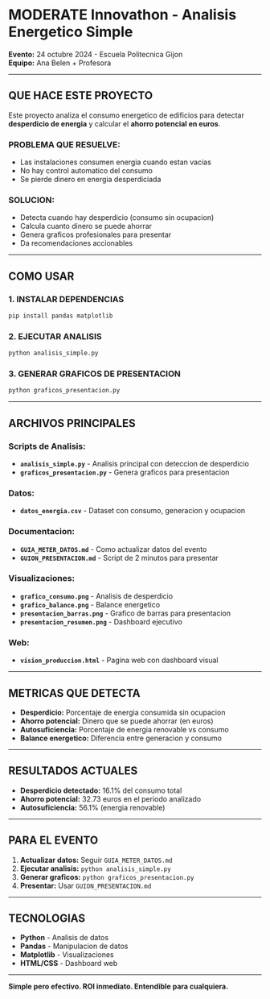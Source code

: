# MODERATE Innovathon - Analisis Energetico Simple

**Evento:** 24 octubre 2024 - Escuela Politecnica Gijon  
**Equipo:** Ana Belen + Profesora

---

## QUE HACE ESTE PROYECTO

Este proyecto analiza el consumo energetico de edificios para detectar **desperdicio de energia** y calcular el **ahorro potencial en euros**.

### PROBLEMA QUE RESUELVE:
- Las instalaciones consumen energia cuando estan vacias
- No hay control automatico del consumo
- Se pierde dinero en energia desperdiciada

### SOLUCION:
- Detecta cuando hay desperdicio (consumo sin ocupacion)
- Calcula cuanto dinero se puede ahorrar
- Genera graficos profesionales para presentar
- Da recomendaciones accionables

---

## COMO USAR

### 1. INSTALAR DEPENDENCIAS
```bash
pip install pandas matplotlib
```

### 2. EJECUTAR ANALISIS
```bash
python analisis_simple.py
```

### 3. GENERAR GRAFICOS DE PRESENTACION
```bash
python graficos_presentacion.py
```

---

## ARCHIVOS PRINCIPALES

### Scripts de Analisis:
- **`analisis_simple.py`** - Analisis principal con deteccion de desperdicio
- **`graficos_presentacion.py`** - Genera graficos para presentacion

### Datos:
- **`datos_energia.csv`** - Dataset con consumo, generacion y ocupacion

### Documentacion:
- **`GUIA_METER_DATOS.md`** - Como actualizar datos del evento
- **`GUION_PRESENTACION.md`** - Script de 2 minutos para presentar

### Visualizaciones:
- **`grafico_consumo.png`** - Analisis de desperdicio
- **`grafico_balance.png`** - Balance energetico
- **`presentacion_barras.png`** - Grafico de barras para presentacion
- **`presentacion_resumen.png`** - Dashboard ejecutivo

### Web:
- **`vision_produccion.html`** - Pagina web con dashboard visual

---

## METRICAS QUE DETECTA

- **Desperdicio:** Porcentaje de energia consumida sin ocupacion
- **Ahorro potencial:** Dinero que se puede ahorrar (en euros)
- **Autosuficiencia:** Porcentaje de energia renovable vs consumo
- **Balance energetico:** Diferencia entre generacion y consumo

---

## RESULTADOS ACTUALES

- **Desperdicio detectado:** 16.1% del consumo total
- **Ahorro potencial:** 32.73 euros en el periodo analizado
- **Autosuficiencia:** 56.1% (energia renovable)

---

## PARA EL EVENTO

1. **Actualizar datos:** Seguir `GUIA_METER_DATOS.md`
2. **Ejecutar analisis:** `python analisis_simple.py`
3. **Generar graficos:** `python graficos_presentacion.py`
4. **Presentar:** Usar `GUION_PRESENTACION.md`

---

## TECNOLOGIAS

- **Python** - Analisis de datos
- **Pandas** - Manipulacion de datos
- **Matplotlib** - Visualizaciones
- **HTML/CSS** - Dashboard web

---

**Simple pero efectivo. ROI inmediato. Entendible para cualquiera.**